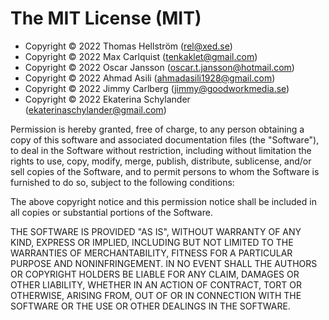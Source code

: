 # The MIT License (MIT)

- Copyright &copy; 2022 Thomas Hellström (rel@xed.se)
- Copyright &copy; 2022 Max Carlquist (tenkaklet@gmail.com)
- Copyright &copy; 2022 Oscar Jansson (oscar.t.jansson@hotmail.com)
- Copyright &copy; 2022 Ahmad Asili (ahmadasili1928@gmail.com)
- Copyright &copy; 2022 Jimmy Carlberg (jimmy@goodworkmedia.se)
- Copyright &copy; 2022 Ekaterina Schylander (ekaterinaschylander@gmail.com)

Permission is hereby granted, free of charge, to any person obtaining a copy
of this software and associated documentation files (the "Software"), to deal
in the Software without restriction, including without limitation the rights
to use, copy, modify, merge, publish, distribute, sublicense, and/or sell
copies of the Software, and to permit persons to whom the Software is
furnished to do so, subject to the following conditions:

The above copyright notice and this permission notice shall be included in all
copies or substantial portions of the Software.

THE SOFTWARE IS PROVIDED "AS IS", WITHOUT WARRANTY OF ANY KIND, EXPRESS OR
IMPLIED, INCLUDING BUT NOT LIMITED TO THE WARRANTIES OF MERCHANTABILITY,
FITNESS FOR A PARTICULAR PURPOSE AND NONINFRINGEMENT. IN NO EVENT SHALL THE
AUTHORS OR COPYRIGHT HOLDERS BE LIABLE FOR ANY CLAIM, DAMAGES OR OTHER
LIABILITY, WHETHER IN AN ACTION OF CONTRACT, TORT OR OTHERWISE, ARISING FROM,
OUT OF OR IN CONNECTION WITH THE SOFTWARE OR THE USE OR OTHER DEALINGS IN THE
SOFTWARE.
